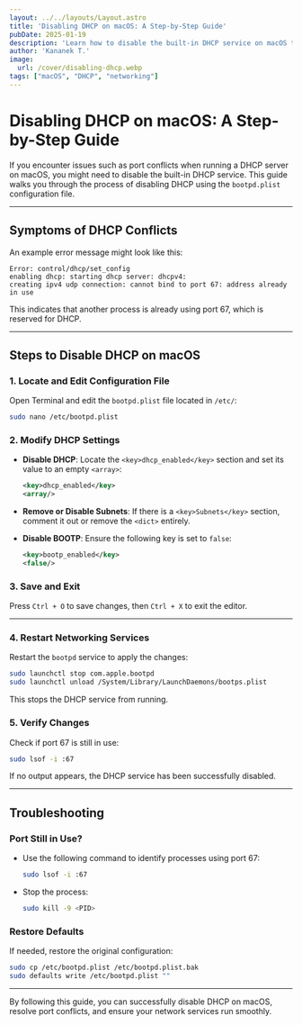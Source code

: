 ```yaml
---
layout: ../../layouts/Layout.astro
title: 'Disabling DHCP on macOS: A Step-by-Step Guide'
pubDate: 2025-01-19
description: 'Learn how to disable the built-in DHCP service on macOS to avoid port conflicts.'
author: 'Kananek T.'
image:
  url: /cover/disabling-dhcp.webp
tags: ["macOS", "DHCP", "networking"]
---
```

# Disabling DHCP on macOS: A Step-by-Step Guide

If you encounter issues such as port conflicts when running a DHCP server on macOS, you might need to disable the built-in DHCP service. This guide walks you through the process of disabling DHCP using the `bootpd.plist` configuration file.

---

## Symptoms of DHCP Conflicts

An example error message might look like this:

```
Error: control/dhcp/set_config 
enabling dhcp: starting dhcp server: dhcpv4:
creating ipv4 udp connection: cannot bind to port 67: address already in use
```

This indicates that another process is already using port 67, which is reserved for DHCP.

---

## Steps to Disable DHCP on macOS

### 1. **Locate and Edit Configuration File**

Open Terminal and edit the `bootpd.plist` file located in `/etc/`:

```bash
sudo nano /etc/bootpd.plist
```

### 2. **Modify DHCP Settings**

- **Disable DHCP**:
  Locate the `<key>dhcp_enabled</key>` section and set its value to an empty `<array>`:
  ```xml
  <key>dhcp_enabled</key>
  <array/>
  ```

- **Remove or Disable Subnets**:
  If there is a `<key>Subnets</key>` section, comment it out or remove the `<dict>` entirely.

- **Disable BOOTP**:
  Ensure the following key is set to `false`:
  ```xml
  <key>bootp_enabled</key>
  <false/>
  ```

### 3. **Save and Exit**

Press `Ctrl + O` to save changes, then `Ctrl + X` to exit the editor.

---

### 4. **Restart Networking Services**

Restart the `bootpd` service to apply the changes:

```bash
sudo launchctl stop com.apple.bootpd
sudo launchctl unload /System/Library/LaunchDaemons/bootps.plist
```

This stops the DHCP service from running.

### 5. **Verify Changes**

Check if port 67 is still in use:

```bash
sudo lsof -i :67
```

If no output appears, the DHCP service has been successfully disabled.

---

## Troubleshooting

### Port Still in Use?
- Use the following command to identify processes using port 67:
  ```bash
  sudo lsof -i :67
  ```
- Stop the process:
  ```bash
  sudo kill -9 <PID>
  ```

### Restore Defaults
If needed, restore the original configuration:

```bash
sudo cp /etc/bootpd.plist /etc/bootpd.plist.bak
sudo defaults write /etc/bootpd.plist ""
```

---

By following this guide, you can successfully disable DHCP on macOS, resolve port conflicts, and ensure your network services run smoothly.

